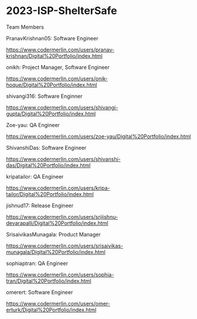 # 2023-ISP-ShelterSafe
Team Members

PranavKrishnan05: Software Engineer

https://www.codermerlin.com/users/pranav-krishnan/Digital%20Portfolio/index.html

onikh: Project Manager, Software Engineer

https://www.codermerlin.com/users/onik-hoque/Digital%20Portfolio/index.html

shivangi316: Software Enginner

https://www.codermerlin.com/users/shivangi-gupta/Digital%20Portfolio/index.html

Zoe-yau: QA Engineer

https://www.codermerlin.com/users/zoe-yau/Digital%20Portfolio/index.html

ShivanshiDas: Software Engineer

https://www.codermerlin.com/users/shivanshi-das/Digital%20Portfolio/index.html

kripatailor: QA Engineer

https://www.codermerlin.com/users/kripa-tailor/Digital%20Portfolio/index.html

jishnud17: Release Engineer

https://www.codermerlin.com/users/srijishnu-devarapalli/Digital%20Portfolio/index.html

SrisaivikasMunagala: Product Manager

https://www.codermerlin.com/users/srisaivikas-munagala/Digital%20Portfolio/index.html

sophiaptran: QA Engineer

https://www.codermerlin.com/users/sophia-tran/Digital%20Portfolio/index.html

omerert: Software Engineer

https://www.codermerlin.com/users/omer-erturk/Digital%20Portfolio/index.html
